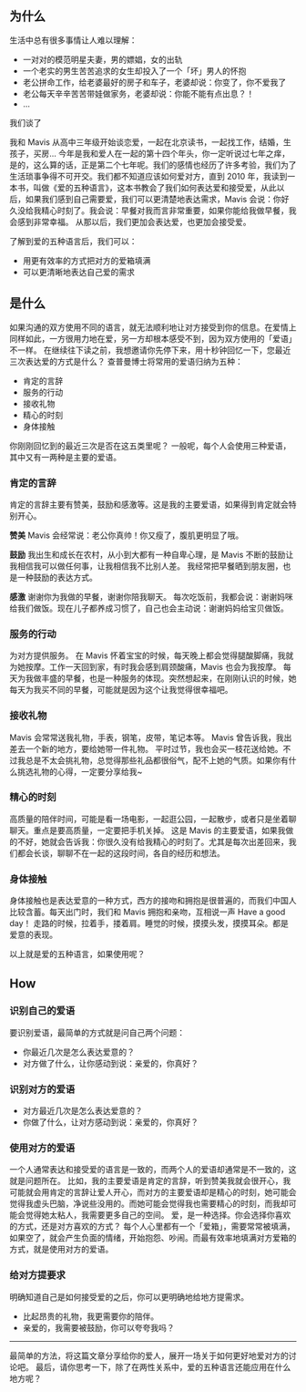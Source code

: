 ## 为什么
生活中总有很多事情让人难以理解：
* 一对对的模范明星夫妻，男的嫖娼，女的出轨
* 一个老实的男生苦苦追求的女生却投入了一个「坏」男人的怀抱
* 老公拼命工作，给老婆最好的房子和车子，老婆却说：你变了，你不爱我了
* 老公每天辛辛苦苦带娃做家务，老婆却说：你能不能有点出息？！
* ...

我们谈了

我和 Mavis 从高中三年级开始谈恋爱，一起在北京读书，一起找工作，结婚，生孩子，买房...
今年是我和爱人在一起的第十四个年头，你一定听说过七年之痒，是的，这么算的话，正是第二个七年呢。我们的感情也经历了许多考验，我们为了生活琐事争得不可开交。我们都不知道应该如何爱对方，直到 2010 年，我读到一本书，叫做《爱的五种语言》，这本书教会了我们如何表达爱和接受爱，从此以后，如果我们感到自己需要爱，我们可以更清楚地表达需求，Mavis 会说：你好久没给我精心时刻了。我会说：早餐对我而言非常重要，如果你能给我做早餐，我会感到非常幸福。
从那以后，我们更加会表达爱，也更加会接受爱。

了解到爱的五种语言后，我们可以：
* 用更有效率的方式把对方的爱箱填满
* 可以更清晰地表达自己爱的需求

## 是什么
如果沟通的双方使用不同的语言，就无法顺利地让对方接受到你的信息。在爱情上同样如此，一方很用力地在爱，另一方却根本感受不到，因为双方使用的「爱语」不一样。
在继续往下读之前，我想邀请你先停下来，用十秒钟回忆一下，您最近三次表达爱的方式是什么？
查普曼博士将常用的爱语归纳为五种：
* 肯定的言辞
* 服务的行动
* 接收礼物
* 精心的时刻
* 身体接触

你刚刚回忆到的最近三次是否在这五类里呢？
一般呢，每个人会使用三种爱语，其中又有一两种是主要的爱语。

### 肯定的言辞
肯定的言辞主要有赞美，鼓励和感激等。这是我的主要爱语，如果得到肯定就会特别开心。

**赞美**
Mavis 会经常说：老公你真帅！你又瘦了，腹肌更明显了哦。

**鼓励**
我出生和成长在农村，从小到大都有一种自卑心理，是 Mavis 不断的鼓励让我相信我可以做任何事，让我相信我不比别人差。
我经常把早餐晒到朋友圈，也是一种鼓励的表达方式。

**感激**
谢谢你为我做的早餐，谢谢你陪我聊天。
每次吃饭前，我都会说：谢谢妈咪给我们做饭。现在儿子都养成习惯了，自己也会主动说：谢谢妈妈给宝贝做饭。

### 服务的行动
为对方提供服务。
在 Mavis 怀着宝宝的时候，每天晚上都会觉得腿酸脚痛，我就为她按摩。工作一天回到家，有时我会感到肩颈酸痛，Mavis 也会为我按摩。
每天为我做丰盛的早餐，也是一种服务的体现。突然想起来，在刚刚认识的时候，她每天为我买不同的早餐，可能就是因为这个让我觉得很幸福吧。

### 接收礼物
Mavis 会常常送我礼物，手表，钢笔，皮带，笔记本等。
Mavis 曾告诉我，我出差去一个新的地方，要给她带一件礼物。
平时过节，我也会买一枝花送给她。不过我总是不太会挑礼物，总觉得那些礼品都很俗气，配不上她的气质。如果你有什么挑选礼物的心得，一定要分享给我~

### 精心的时刻
高质量的陪伴时间，可能是看一场电影，一起逛公园，一起散步，或者只是坐着聊聊天。重点是要高质量，一定要把手机关掉。
这是 Mavis 的主要爱语，如果我做的不好，她就会告诉我：你很久没有给我精心的时刻了。尤其是每次出差回来，我们都会长谈，聊聊不在一起的这段时间，各自的经历和想法。

### 身体接触
身体接触也是表达爱意的一种方式，西方的接吻和拥抱是很普遍的，而我们中国人比较含蓄。每天出门时，我们和 Mavis 拥抱和亲吻，互相说一声 Have a good day！
走路的时候，拉着手，搂着肩。睡觉的时候，摸摸头发，摸摸耳朵。都是爱意的表现。

以上就是爱的五种语言，如果使用呢？

## How
### 识别自己的爱语
要识别爱语，最简单的方式就是问自己两个问题：
* 你最近几次是怎么表达爱意的？
* 对方做了什么，让你感动到说：亲爱的，你真好？

### 识别对方的爱语
* 对方最近几次是怎么表达爱意的？
* 你做了什么，让对方感动到说：亲爱的，你真好？

### 使用对方的爱语
一个人通常表达和接受爱的语言是一致的，而两个人的爱语却通常是不一致的，这就是问题所在。
比如，我的主要爱语是肯定的言辞，听到赞美我就会很开心，我可能就会用肯定的言辞让爱人开心，而对方的主要爱语却是精心的时刻，她可能会觉得我虚头巴脑，净说些没用的。而她可能会觉得我也需要精心的时刻，而我却可能会觉得她太粘人，我需要更多自己的空间。
爱，是一种选择。你会选择你喜欢的方式，还是对方喜欢的方式？
每个人心里都有一个「爱箱」，需要常常被填满，如果空了，就会产生负面的情绪，开始抱怨、吵闹。而最有效率地填满对方爱箱的方式，就是使用对方的爱语。

### 给对方提要求
明确知道自己是如何接受爱的之后，你可以更明确地给地方提需求。
* 比起昂贵的礼物，我更需要你的陪伴。
* 亲爱的，我需要被鼓励，你可以夸夸我吗？

---

最简单的方法，将这篇文章分享给你的爱人，展开一场关于如何更好地爱对方的讨论吧。
最后，请你思考一下，除了在两性关系中，爱的五种语言还能应用在什么地方呢？